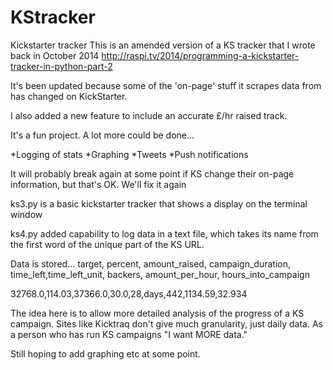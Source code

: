 # KStracker
Kickstarter tracker
This is an amended version of a KS tracker that I wrote back in October 2014
http://raspi.tv/2014/programming-a-kickstarter-tracker-in-python-part-2

It's been updated because some of the 'on-page' stuff it scrapes data from has changed on KickStarter.

I also added a new feature to include an accurate £/hr raised track.

It's a fun project. A lot more could be done...

*Logging of stats
*Graphing
*Tweets
*Push notifications

It will probably break again at some point if KS change their on-page information, but that's OK. 
We'll fix it again

ks3.py is a basic kickstarter tracker that shows a display on the terminal window

ks4.py added capability to log data in a text file, which takes its name from the first word of the unique part of the KS URL.

Data is stored...
target, percent, amount_raised, campaign_duration, time_left,time_left_unit, backers, amount_per_hour, hours_into_campaign

32768.0,114.03,37366.0,30.0,28,days,442,1134.59,32.934

The idea here is to allow more detailed analysis of the progress of a KS campaign. Sites like Kicktraq don't give much granularity, just daily data. As a person who has run KS campaigns "I want MORE data."

Still hoping to add graphing etc at some point.
